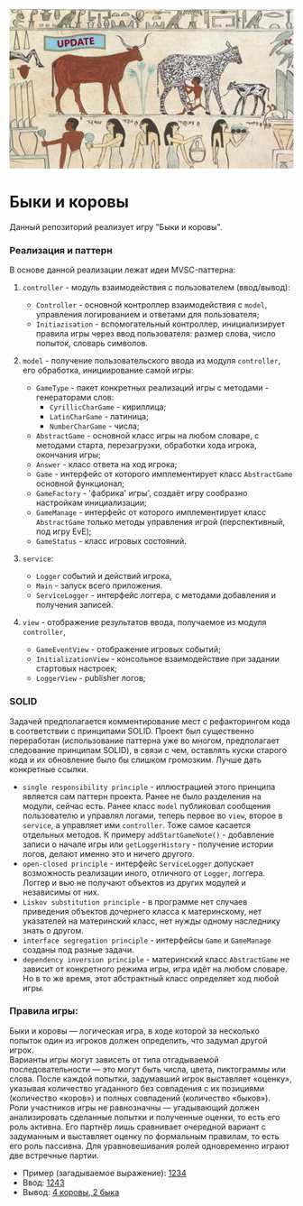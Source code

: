![Logo](../../../../../docs/BullsAndCowsSOLID.jpg)
# Быки и коровы

Данный репозиторий реализует игру "Быки и коровы".

### Реализация и паттерн
В основе данной реализации лежат идеи MVSC-паттерна:

1. `controller` - модуль взаимодействия с пользователем (ввод/вывод):
   * `Сontroller` - основной контроллер взаимодействия с `model`, 
управления логированием и ответами для пользователя;
   * `Initiazisation` - вспомогательный контроллер, 
инициализирует правила игры через ввод пользователя:
размер слова, число попыток, словарь символов.

2. `model` - получение пользовательского ввода из модуля `controller`, 
его обработка, инициирование самой игры:
   * `GameType` - пакет конкретных реализаций игры с методами -
   генераторами слов:
     * `CyrillicCharGame` - кириллица;
     * `LatinCharGame` - латиница;
     * `NumberCharGame` - числа;
   * `AbstractGame` - основной класс игры на любом словаре, с методами
   старта, перезагрузки, обработки хода игрока, окончания игры;
   * `Answer` - класс ответа на ход игрока;
   * `Game` - интерфейс от которого имплементирует класс `AbstractGame`
     основной функционал;
   * `GameFactory` - 'фабрика' игры', создаёт игру сообразно настройкам 
инициализации;
   * `GameManage` - интерфейс от которого имплементирует класс `AbstractGame` 
   только методы управления игрой (перспективный, под игру EvE);
   * `GameStatus` - класс игровых состояний.
3. `service`:
   * `Logger` событий и действий игрока,
   * `Main` - запуск всего приложения.
   * `ServiceLogger` - интерфейс логгера, с методами добавления и получения записей.

4. `view` - отображение результатов ввода, получаемое из модуля `controller`,
   * `GameEventView` - отображение игровых событий;
   * `InitializationView` - консольное взаимодействие при задании стартовых настроек;
   * `LoggerView` - publisher логов;

### SOLID
Задачей предполагается комментирование мест с рефакторингом кода в соответствии 
с принципами SOLID. Проект был существенно переработан (использование паттерна уже 
во многом, предполагает следование принципам SOLID), в связи с чем, оставлять 
куски старого кода и их обновление было бы слишком громозким. Лучше дать конкретные 
ссылки.
* `single responsibility principle` - иллюстрацией этого принципа является сам паттерн
проекта. Ранее не было разделения на модули, сейчас есть. Ранее класс `model` публиковал 
сообщения пользователю и управлял логами, теперь первое во `view`, второе в `service`, 
а управляет ими `controller`. Тоже самое касается отдельных методов. К примеру `addStartGameNote()` - 
добавление записи о начале игры или `getLoggerHistory` - получение истории логов, 
делают именно это и ничего другого.
* `open-closed principle` - интерфейс `ServiceLogger` допускает возможность реализации иного,
отличного от `Logger`, логгера. Логгер и вью не получают объектов из других модулей и 
независимы от них.
* `Liskov substitution principle` - в программе нет случаев приведения объектов дочернего класса 
к материнскому, нет указателей на материнский класс, нет нужды одному наследнику знать о другом.
* `interface segregation principle` - интерфейсы `Game` и `GameManage` созданы под разные задачи.
* `dependency inversion principle` - материнский класс `AbstractGame` не зависит от конкретного 
режима игры, игра идёт на любом словаре. Но в то же время, этот абстрактный класс определяет 
ход любой игры.

### Правила игры:
Быки и коровы — логическая игра, в ходе которой за несколько попыток
один из игроков должен определить, что задумал другой игрок.  
Варианты игры могут зависеть от типа отгадываемой последовательности —
это могут быть числа, цвета, пиктограммы или слова. После каждой попытки,
задумавший игрок выставляет «оценку», указывая количество угаданного
без совпадения с их позициями (количество «коров») и полных совпадений
(количество «быков»).  
Роли участников игры не равнозначны — угадывающий
должен анализировать сделанные попытки и полученные оценки, то есть его
роль активна. Его партнёр лишь сравнивает очередной вариант с задуманным
и выставляет оценку по формальным правилам, то есть его роль пассивна.
Для уравновешивания ролей одновременно играют две встречные партии.

* Пример (загадываемое выражение): <U>1234</U>
* Ввод: <U>1243</U>
* Вывод: <U>4 коровы, 2 быка</U>